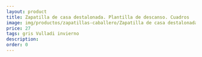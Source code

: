 ```yaml
---
layout: product
title: Zapatilla de casa destalonada. Plantilla de descanso. Cuadros
image: img/productos/zapatillas-caballero/Zapatilla de casa destalonada. Plantilla de descanso. Cuadros=27=gris Vulladi invierno.webp
price: 27
tags: gris Vulladi invierno
description: 
order: 0
---
```

